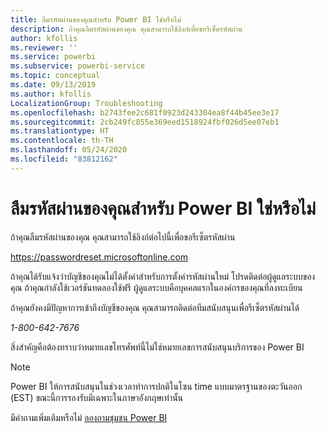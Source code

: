 ```yaml
---
title: ลืมรหัสผ่านของคุณสำหรับ Power BI ใช่หรือไม่
description: ถ้าคุณลืมรหัสผ่านของคุณ คุณสามารถใช้ลิงก์เพื่อขอรีเซ็ตรหัสผ่าน
author: kfollis
ms.reviewer: ''
ms.service: powerbi
ms.subservice: powerbi-service
ms.topic: conceptual
ms.date: 09/13/2019
ms.author: kfollis
LocalizationGroup: Troubleshooting
ms.openlocfilehash: b2743fee2c681f0923d243304ea8f44b45ee3e17
ms.sourcegitcommit: 2cb249fc855e369eed1518924fbf026d5ee07eb1
ms.translationtype: HT
ms.contentlocale: th-TH
ms.lasthandoff: 05/24/2020
ms.locfileid: "83812162"
---
```

# <a name="forgot-your-password-for-power-bi"></a>ลืมรหัสผ่านของคุณสำหรับ Power BI ใช่หรือไม่

ถ้าคุณลืมรหัสผ่านของคุณ คุณสามารถใช้ลิงก์ต่อไปนี้เพื่อขอรีเซ็ตรหัสผ่าน

<https://passwordreset.microsoftonline.com>

ถ้าคุณได้รับแจ้งว่าบัญชีของคุณไม่ได้ตั้งค่าสำหรับการตั้งค่ารหัสผ่านใหม่ โปรดติดต่อผู้ดูแลระบบของคุณ ถ้าคุณกำลังใช้เวอร์ชันทดลองใช้ฟรี ผู้ดูแลระบบคือบุคคลแรกในองค์กรของคุณที่ลงทะเบียน

ถ้าคุณยังคงมีปัญหาการเข้าถึงบัญชีของคุณ คุณสามารถติดต่อทีมสนับสนุนเพื่อรีเซ็ตรหัสผ่านได้

*1-800-642-7676*

สิ่งสำคัญคือต้องทราบว่าหมายเลขโทรศัพท์นี้ไม่ใช่หมายเลขการสนับสนุนบริการของ Power BI

> [!NOTE]
> Power BI ให้การสนับสนุนในช่วงเวลาทำการปกติในโซน time แบบมาตรฐานของตะวันออก (EST) ขณะนี้การรองรับมีเฉพาะในภาษาอังกฤษเท่านั้น

มีคำถามเพิ่มเติมหรือไม่ [ลองถามชุมชน Power BI](https://community.powerbi.com/)